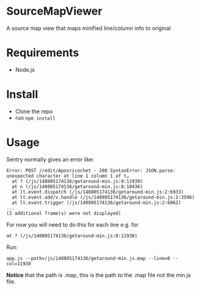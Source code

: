 SourceMapViewer
===============

A source map view that maps minified line/column info to original

Requirements
=============
* Node.js

Install
========
* Clone the repo
* run ```npm install```

Usage
=======

Sentry normally gives an error like:
```
Error: POST //edit/Aposricochet - 200 SyntaxError: JSON.parse: unexpected character at line 1 column 1 of t…
  at ? (/js/140805174136/getaround-min.js:8:11930)
  at n (/js/140805174136/getaround-min.js:8:10436)
  at lt.event.dispatch (/js/140805174136/getaround-min.js:2:6933)
  at lt.event.add/v.handle (/js/140805174136/getaround-min.js:2:3596)
  at lt.event.trigger (/js/140805174136/getaround-min.js:2:6062)
...
(2 additional frame(s) were not displayed)
```

For now you will need to do this for each line e.g. for
```
at ? (/js/140805174136/getaround-min.js:8:11930)
```
Run:
```
app.js --path=/js/140805174136/getaround-min.js.map --line=8 --col=11930
```
**Notice** that the path is .map, this is the path to the .map file not the min.js file.

